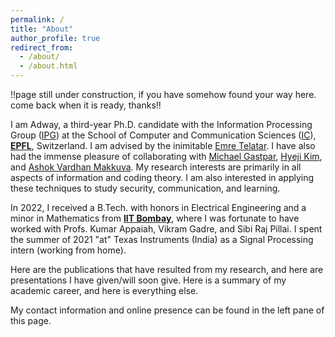 ```yaml
---
permalink: /
title: "About"
author_profile: true
redirect_from: 
  - /about/
  - /about.html
---
```


!!page still under construction, if you have somehow found your way here. come back when it is ready, thanks!!

I am Adway, a third-year Ph.D. candidate with the Information Processing Group ([IPG](https://ipg.epfl.ch)) at the School of Computer and Communication Sciences ([IC](https://ic.epfl.ch)), **[EPFL](https://www.epfl.ch)**, Switzerland. I am advised by the inimitable [Emre Telatar](https://people.epfl.ch/emre.telatar). I have also had the immense pleasure of collaborating with [Michael Gastpar](https://people.epfl.ch/michael.gastpar), [Hyeji Kim](https://sites.utexas.edu/hkim/), and [Ashok Vardhan Makkuva](http://ashokvardhan.github.io/).
My research interests are primarily in all aspects of information and coding theory. I am also interested in applying these techniques to study security, communication, and learning.

In 2022, I received a B.Tech. with honors in Electrical Engineering and a minor in Mathematics from **[IIT Bombay](http://www.iitb.ac.in)**, where I was fortunate to have worked with Profs. Kumar Appaiah, Vikram Gadre, and Sibi Raj Pillai.
I spent the summer of 2021 "at" Texas Instruments (India) as a Signal Processing intern (working from home).

Here are the publications that have resulted from my research, and here are presentations I have given/will soon give. Here is a summary of my academic career, and here is everything else.

My contact information and online presence can be found in the left pane of this page.
